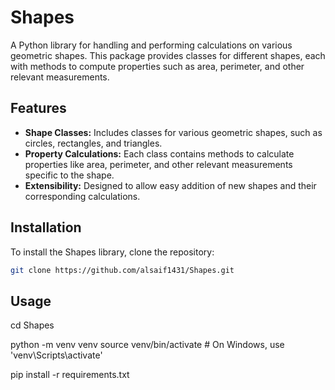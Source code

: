 # Shapes

A Python library for handling and performing calculations on various geometric shapes. This package provides classes for different shapes, each with methods to compute properties such as area, perimeter, and other relevant measurements.

## Features

- **Shape Classes:** Includes classes for various geometric shapes, such as circles, rectangles, and triangles.
- **Property Calculations:** Each class contains methods to calculate properties like area, perimeter, and other relevant measurements specific to the shape.
- **Extensibility:** Designed to allow easy addition of new shapes and their corresponding calculations.

## Installation

To install the Shapes library, clone the repository:

```bash
git clone https://github.com/alsaif1431/Shapes.git
```

## Usage
cd Shapes

python -m venv venv
source venv/bin/activate  # On Windows, use 'venv\Scripts\activate'

pip install -r requirements.txt
